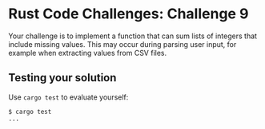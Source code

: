 # Rust Code Challenges: Challenge 9

Your challenge is to implement a function that can sum lists of integers
that include missing values. This may occur during parsing user input,
for example when extracting values from CSV files.


## Testing your solution

Use `cargo test` to evaluate yourself:

```console
$ cargo test
...
```
